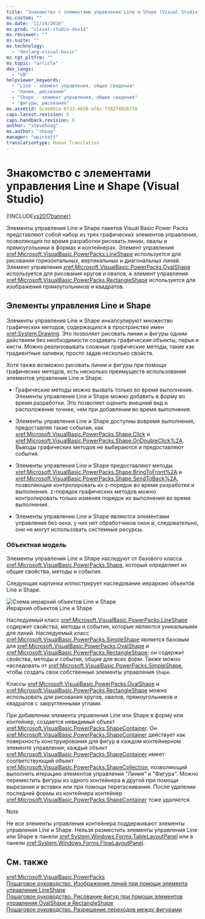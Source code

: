 ```yaml
---
title: "Знакомство с элементами управления Line и Shape (Visual Studio) | Microsoft Docs"
ms.custom: ""
ms.date: "11/24/2016"
ms.prod: "visual-studio-dev14"
ms.reviewer: ""
ms.suite: ""
ms.technology: 
  - "devlang-visual-basic"
ms.tgt_pltfrm: ""
ms.topic: "article"
dev_langs: 
  - "VB"
helpviewer_keywords: 
  - "Line - элемент управления, общие сведения"
  - "линии, рисование"
  - "Shape - элемент управления, общие сведения"
  - "фигуры, рисование"
ms.assetid: 5c4e8b1a-0733-4020-af6c-f582f4026728
caps.latest.revision: 6
caps.handback.revision: 6
author: "stevehoag"
ms.author: "shoag"
manager: "wpickett"
translationtype: Human Translation
---
```

# Знакомство с элементами управления Line и Shape (Visual Studio)
[!INCLUDE[vs2017banner](../../../csharp/includes/vs2017banner.md)]

Элементы управления Line и Shape пакетов Visual Basic Power Packs представляют собой набор из трех графических элементов управления, позволяющих по время разработки рисовать линии, овалы и прямоугольники в формах и контейнерах.  Элемент управления <xref:Microsoft.VisualBasic.PowerPacks.LineShape> используется для рисования горизонтальных, вертикальных и диагональных линий.  Элемент управления <xref:Microsoft.VisualBasic.PowerPacks.OvalShape> используется для рисования кругов и овалов, а элемент управления <xref:Microsoft.VisualBasic.PowerPacks.RectangleShape> используется для изображения прямоугольников и квадратов.  
  
## Элементы управления Line и Shape  
 Элементы управления Line и Shape инкапсулируют множество графических методов, содержащихся в пространстве имен <xref:System.Drawing>.  Это позволяет рисовать линии и фигуры одним действием без необходимости создавать графические объекты, перья и кисти.  Можно реализовывать сложные графические методы, такие как градиентные заливки, просто задав несколько свойств.  
  
 Хотя также возможно рисовать линии и фигуры при помощи графических методов, есть несколько преимуществ использования элементов управления Line и Shape:  
  
-   Графические методы можно вызвать только во время выполнения.  Элементы управления Line и Shape можно добавить в форму во время разработки.  Это позволяет оценить внешний вид и расположение точнее, чем при добавлении во время выполнения.  
  
-   Элементы управления Line и Shape доступны вовремя выполнения, предоставляя такие события, как <xref:Microsoft.VisualBasic.PowerPacks.Shape.Click> и <xref:Microsoft.VisualBasic.PowerPacks.Shape.OnDoubleClick%2A>.  Выводы графических методов не выбираются и предоставляют события.  
  
-   Элементы управления Line и Shape предоставляют методы <xref:Microsoft.VisualBasic.PowerPacks.Shape.BringToFront%2A> и <xref:Microsoft.VisualBasic.PowerPacks.Shape.SendToBack%2A>, позволяющие контролировать их z\-порядок во время разработки и выполнения.  z\-порядок графических методов можно контролировать только изменяя порядок их выполнения во время выполнения.  
  
-   Элементы управления Line и Shape являются элементами управления без окна; у них нет обработчиков окон и, следовательно, они не могут использовать системные ресурсы.  
  
### Объектная модель  
 Элементы управления Line и Shape наследуют от базового класса <xref:Microsoft.VisualBasic.PowerPacks.Shape>, который определяет их общие свойства, методы и события.  
  
 Следующая картинка иллюстрирует наследование иерархию объектов Line и Shape.  
  
 ![Схема иерархий объектов Line и Shape](../../../visual-basic/developing-apps/windows-forms/media/lineshapeobject.png "LineShapeObject")  
Иерархия объектов Line и Shape  
  
 Наследуемый класс <xref:Microsoft.VisualBasic.PowerPacks.LineShape> содержит свойства, методы и события, которые являются уникальными для линий.  Наследуемый класс <xref:Microsoft.VisualBasic.PowerPacks.SimpleShape> является базовым для <xref:Microsoft.VisualBasic.PowerPacks.OvalShape> и <xref:Microsoft.VisualBasic.PowerPacks.RectangleShape>; он содержит свойства, методы и события, общие для всех форм.  Также можно наследовать от <xref:Microsoft.VisualBasic.PowerPacks.SimpleShape>, чтобы создать свои собственные элементы управления `Shape`.  
  
 Классы <xref:Microsoft.VisualBasic.PowerPacks.OvalShape> и <xref:Microsoft.VisualBasic.PowerPacks.RectangleShape> можно использовать для рисования кругов, овалов, прямоугольников и квадратов с закругленными углами.  
  
 При добавлении элемента управления Line или Shape в форму или контейнер, создается невидимый объект <xref:Microsoft.VisualBasic.PowerPacks.ShapeContainer>.  Он <xref:Microsoft.VisualBasic.PowerPacks.ShapeContainer> действует как поверхность конструирования для фигур в каждом контейнерном элементе управления; каждый объект <xref:Microsoft.VisualBasic.PowerPacks.ShapeContainer> имеет соответствующий объект <xref:Microsoft.VisualBasic.PowerPacks.ShapeCollection>, позволяющий выполнять итерацию элементов управления "Линия" и "Фигура".  Можно переместить фигуры из одного контейнера в другой при помощи вырезания и вставки или при помощи перетаскивания.  После удалении последней формы из контейнера контейнер <xref:Microsoft.VisualBasic.PowerPacks.ShapeContainer> тоже удаляется.  
  
> [!NOTE]
>  Не все элементы управления контейнера поддерживают элементы управления Line и Shape.  Нельзя разместить элементы управления Line или Shape в панели <xref:System.Windows.Forms.TableLayoutPanel> или в панели <xref:System.Windows.Forms.FlowLayoutPanel>.  
  
## См. также  
 <xref:Microsoft.VisualBasic.PowerPacks>   
 [Пошаговое руководство. Изображение линий при помощи элемента управления LineShape](../../../visual-basic/developing-apps/windows-forms/how-to-draw-lines-with-the-lineshape-control-visual-studio.md)   
 [Пошаговое руководство. Рисование фигур при помощи элементов управления OvalShape и RectangleShape](../../../visual-basic/developing-apps/windows-forms/how-to-draw-shapes-with-the-ovalshape-and-rectangleshape-controls.md)   
 [Пошаговое руководство. Разрешение переходов между фигурами](../../../visual-basic/developing-apps/windows-forms/how-to-enable-tabbing-between-shapes-visual-studio.md)